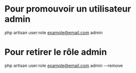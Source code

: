 # Pour promouvoir un utilisateur admin

php artisan user:role example@email.com admin

# Pour retirer le rôle admin

php artisan user:role example@email.com admin --remove
